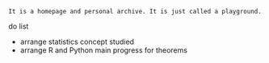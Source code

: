 ```
It is a homepage and personal archive. It is just called a playground.
```

do list
- arrange statistics concept studied
- arrange R and Python main progress for theorems
